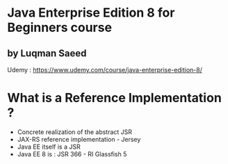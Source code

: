# Java Enterprise Edition 8 for Beginners course
## by Luqman Saeed
Udemy : https://www.udemy.com/course/java-enterprise-edition-8/

# What is a Reference Implementation ? 
- Concrete realization of the abstract JSR
- JAX-RS reference implementation - Jersey
- Java EE itself is a JSR
- Java EE 8 is : JSR 366 - RI Glassfish 5

